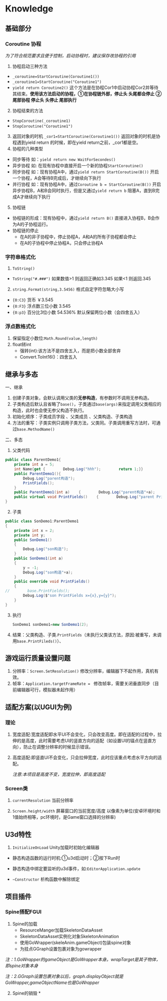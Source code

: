 # Knowledge
## 基础部分
### Coroutine 协程
*为了符合规范要求且便于控制，启动协程时，建议保存改协程的引用*

1. 协程启动三种方法
*  `_coroutine=StartCoroutine(Coroutine1())` 
* `_coroutine1=StartCoroutine("Coroutine1")`
* `yield return Coroutine2()` 这个方法是在协程Cor1中启动协程Cor2并等待其结束。**使用该方法启动的协程，①在协程链外部，停止头  头尾都会停止 ②尾部协程 停止头  头停止 尾部执行**
2. 协程结束的方法
* `StopCoroutine(_coroutine1)` 
* `StopCoroutine("Coroutine1")`
3. 返回对象的时机
`_cor1=StartCoroutine(Coroutine1())` 返回对象的时机是协程遇到yield  return 的时候，即在yield return之前，_cor1都是空。
4. 协程的几种类型
* 同步等待 如：`yield return new WaitForSecondes()`
* 异步协程 如: 在现有协程中直接开启一个新的协程`StartCoroutine()`
* 同步协程 如：现有协程A中，通过`yield return StartCoroutine(B())` 开启一个协程，A会等待B完成后，才继续向下执行
* 并行协程 如：现有协程A中，通过`Coroutine b = StartCoroutine(B())` 开启异步协程B，A和B会同时执行，但是又通过`yield return b` 阻塞A，直到B完成A才继续向下执行
5. 协程链
* 协程链的形成：现有协程中，通过`yield return B()` 直接进入协程B，B会作为A的子协程运行。
* 协程链的停止
    * 在A的非子协程中，停止协程A，A和A的所有子协程都会停止
    * 在A的子协程中停止协程A，只会停止协程A
### 字符串格式化
1. `ToString()`
* `ToString("#.###")` 如果数值>1 则返回正确如3.345 如果<1 则返回.345
2. `string.Format(string,3.5456)` 格式自定字符忽略大小写
* `{0:C3}` 货币 ￥3.545
* `{0:F3}` 浮点数三位小数 3.545
* `{0:p3}` 百分比3位小数 54.536% 默认保留两位小数（会四舍五入）

### 浮点数格式化

1. 保留指定小数位:`Math.Round(value,length)`
2. float转int
   * 强转(int):该方法不是四舍五入，而是把小数全部舍弃
   * Convert.ToInt16()：四舍五入

## 继承与多态

一、继承

1. 创建子类对象，会默认调用父类的**无参构造**，有参数时不调用无参构造。
2. 子类构造后默认且省略了`base()`，子类通过`base(args)`来指定调用父类相应的构造，此时也会使无参父构造不执行。
3. 初始化顺序：子类成员字段 、父类成员 、父类构造、子类构造
4. 方法的重写：子类实例只调用子类方法，父类同。子类调用重写方法时，可通过`base.MethodName()` 

二、多态

1. 父类代码

```c#
public class ParentDemo1{    
    private int a = 5;    
    int Name{get {        Debug.Log("hhh");        return 1;}}    
    public ParentDemo1(){        
        Debug.Log("parent构造");        
        PrintFields();    
    }    
    public ParentDemo1(int a)    {        Debug.Log("parent构造"+a);    }    
    public virtual void PrintFields()    {        Debug.Log("parent PrintFields");    }
}
```

2. 子类

```c#
public class SonDemo1:ParentDemo1
{
    private int x = 2;
    private int y;
    public SonDemo1()
    {
        Debug.Log("son构造");
    }
    public SonDemo1(int a)
    {
        y = -1;
        Debug.Log("son构造"+a);
    }
    public override void PrintFields()
    {
//        base.PrintFields();
        Debug.Log($"son PrintFields x={x},y={y}");
    }
}
```

3. 执行

   ```c#
   SonDemo1 sonDemo1=new SonDemo1(2);
   ```

4. 结果：父类构造、子类.`PrintFields`（未执行父类该方法，原因:被重写，未调用`base.PrintFileds()`）、

## 游戏运行质量设置问题

1. 分辨率：`Screen.SetResolution()` 修改分辨率，编辑器下不起作用，真机有效。
2. 帧率：`Application.targetFrameRate = ` 修改帧率，需要关闭垂直同步（目前编辑器可行，模拟器未起作用）

## 适配方案(以UGUI为例)

### 理论

1. 宽度适配:宽度适配即水平UI不会变化，只会改变高度。即在适配的过程中，拉伸的是高度，此时需要考虑UI的竖直方向的适配（如设置UI的锚点在竖直方向），防止在调整分辨率的时候显示错误。

2. 高度适配:即竖直UI不会变化，只会拉伸宽度，此时应该重点考虑水平方向的适配。

   *注意:本项目是高度不变，宽度拉伸，即高度适配*

### Screen类

1. `currentResolution` 当前分辨率

2. `Screen.height/width`  屏幕窗口的当前宽度/高度 以像素为单位(安卓环境时和1值始终相等，pc环境时，是Game窗口选择的分辨率)

## U3d特性

1. `InitializeOnLoad` Unity加载时初始化编辑器

* 静态构造函数的运行时机:①u3d启动时；②按下Run时

* 静态构造中绑定要监听的u3d事件，如:`EditorApplication.update`

* `~Constructor` 析构函数中解除绑定

  

##  项目插件

### Spine搭配FGUI

1. Spine的加载
   * ResourceManger加载SkeletonDataAsset
   * SkeletonDataAsset实例化对象SkeletonAnimation
   * 使用GoWrapper(skeleAnim.gameObject)包装spine对象
   * 为挂点GGraph设置包裹对象为gowrapper

*注：1.GoWrapper的gameObject是GoWrapper本身。wrapTarget是其子物体，即spine对象本身*

*注：2.GGraph设置包裹对象以后，graph.displayObject就是GoWrapper,gameObjectName也是GoWrapper*

2. Spine的销毁
   * 